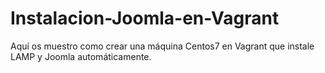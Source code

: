 # Instalacion-Joomla-en-Vagrant
Aquí os muestro como crear una  máquina Centos7 en Vagrant  que instale LAMP y Joomla automáticamente.
